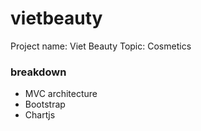 # vietbeauty
Project name: Viet Beauty
Topic: Cosmetics

### breakdown
- MVC architecture
- Bootstrap
- Chartjs
